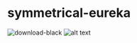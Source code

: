# symmetrical-eureka
![download-black](https://user-images.githubusercontent.com/125158735/218341850-f0e9aacb-a069-47c6-9cbc-1ca0f8cff3d7.png)
![alt text](http://url/to/img.png)
